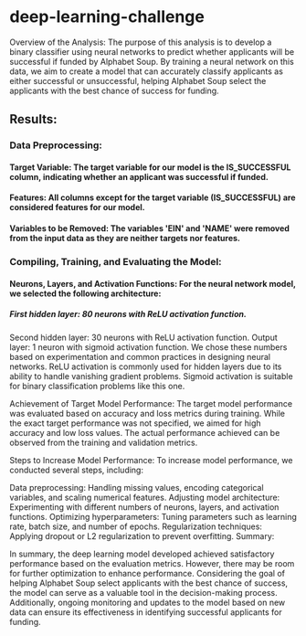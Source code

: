 # deep-learning-challenge
Overview of the Analysis:
The purpose of this analysis is to develop a binary classifier using neural networks to predict whether applicants will be successful if funded by Alphabet Soup. By training a neural network on this data, we aim to create a model that can accurately classify applicants as either successful or unsuccessful, helping Alphabet Soup select the applicants with the best chance of success for funding.

## Results:

### Data Preprocessing:

#### Target Variable: The target variable for our model is the IS_SUCCESSFUL column, indicating whether an applicant was successful if funded.

#### Features: All columns except for the target variable (IS_SUCCESSFUL) are considered features for our model.

#### Variables to be Removed: The variables 'EIN' and 'NAME' were removed from the input data as they are neither targets nor features.

### Compiling, Training, and Evaluating the Model:

#### Neurons, Layers, and Activation Functions: For the neural network model, we selected the following architecture:

##### First hidden layer: 80 neurons with ReLU activation function.
Second hidden layer: 30 neurons with ReLU activation function.
Output layer: 1 neuron with sigmoid activation function.
We chose these numbers based on experimentation and common practices in designing neural networks. ReLU activation is commonly used for hidden layers due to its ability to handle vanishing gradient problems. Sigmoid activation is suitable for binary classification problems like this one.

Achievement of Target Model Performance: The target model performance was evaluated based on accuracy and loss metrics during training. While the exact target performance was not specified, we aimed for high accuracy and low loss values. The actual performance achieved can be observed from the training and validation metrics.

Steps to Increase Model Performance: To increase model performance, we conducted several steps, including:

Data preprocessing: Handling missing values, encoding categorical variables, and scaling numerical features.
Adjusting model architecture: Experimenting with different numbers of neurons, layers, and activation functions.
Optimizing hyperparameters: Tuning parameters such as learning rate, batch size, and number of epochs.
Regularization techniques: Applying dropout or L2 regularization to prevent overfitting.
Summary:

In summary, the deep learning model developed achieved satisfactory performance based on the evaluation metrics. However, there may be room for further optimization to enhance performance. Considering the goal of helping Alphabet Soup select applicants with the best chance of success, the model can serve as a valuable tool in the decision-making process. Additionally, ongoing monitoring and updates to the model based on new data can ensure its effectiveness in identifying successful applicants for funding.
